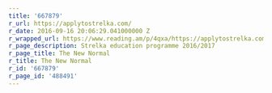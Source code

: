 ```yaml
---
title: '667879'
r_url: https://applytostrelka.com/
r_date: 2016-09-16 20:06:29.041000000 Z
r_wrapped_url: https://www.reading.am/p/4qxa/https://applytostrelka.com/
r_page_description: Strelka education programme 2016/2017
r_page_title: The New Normal
r_title: The New Normal
r_id: '667879'
r_page_id: '488491'
---
```


